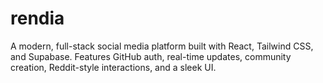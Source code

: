 # rendia
A modern, full-stack social media platform built with React, Tailwind CSS, and Supabase. Features GitHub auth, real-time updates, community creation, Reddit-style interactions, and a sleek UI.
